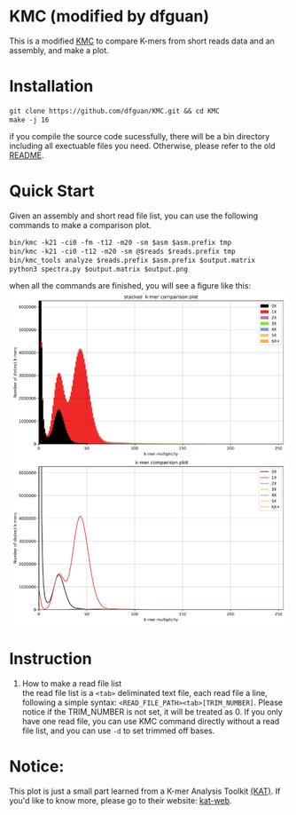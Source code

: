 # KMC (modified by dfguan)
This is a modified [KMC](https://github.com/refresh-bio/KMC) to compare K-mers from short reads data and an assembly, and make a plot.

# Installation

```
git clone https://github.com/dfguan/KMC.git && cd KMC
make -j 16 
```
if you compile the source code sucessfully, there will be a bin directory including all exectuable files you need. Otherwise, please refer to the old [README](https://github.com/dfguan/KMC/blob/master/README.rb.md). 

# Quick Start

Given an assembly and short read file list, you can use the following commands to make a comparison plot.

```
bin/kmc -k21 -ci0 -fm -t12 -m20 -sm $asm $asm.prefix tmp
bin/kmc -k21 -ci0 -t12 -m20 -sm @$reads $reads.prefix tmp
bin/kmc_tools analyze $reads.prefix $asm.prefix $output.matrix
python3 spectra.py $output.matrix $output.png
```
when all the commands are finished, you will see a figure like this: ![kmc_plot.png](https://github.com/dfguan/KMC/blob/master/img/kmc_plot.png)


# Instruction

1.  How to make a read file list  
the read file list is a ``<tab>`` deliminated text file, each read file a line, following a simple syntax: ``<READ_FILE_PATH><tab>[TRIM_NUMBER]``. Please notice if the TRIM\_NUMBER is not set, it will be treated as 0. If you only have one read file, you can use KMC command directly without a read file list, and you can use ``-d`` to set trimmed off bases.	
	
# Notice:
This plot is just a small part learned from a K-mer Analysis Toolkit [(KAT)](https://github.com/TGAC/KAT). If you'd like to know more, please go to their website: [kat-web](http://www.earlham.ac.uk/kat-tools).
